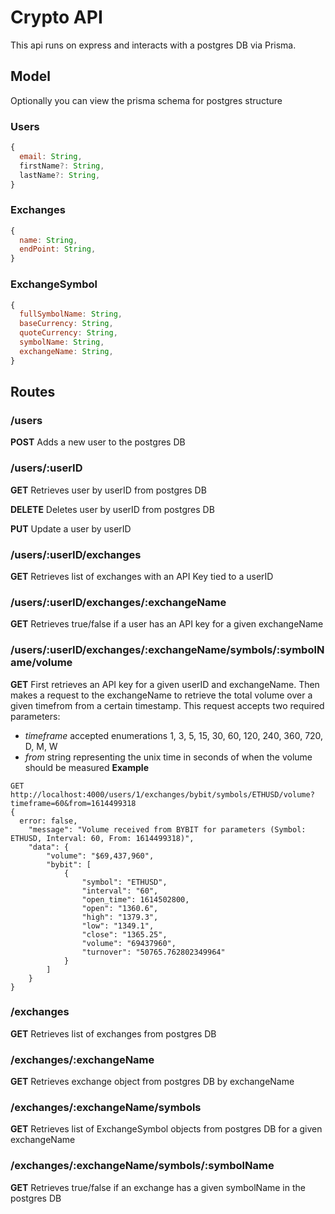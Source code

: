 # Crypto API

This api runs on express and interacts with a postgres DB via Prisma.

## Model

Optionally you can view the prisma schema for postgres structure

### Users

```javascript
{
  email: String,
  firstName?: String,
  lastName?: String,
}
```

### Exchanges

```javascript
{
  name: String,
  endPoint: String,
}
```

### ExchangeSymbol

```javascript
{
  fullSymbolName: String,
  baseCurrency: String,
  quoteCurrency: String,
  symbolName: String,
  exchangeName: String,
}
```

## Routes

### /users

**POST**
Adds a new user to the postgres DB

### /users/:userID

**GET**
Retrieves user by userID from postgres DB

**DELETE**
Deletes user by userID from postgres DB

**PUT**
Update a user by userID

### /users/:userID/exchanges

**GET** Retrieves list of exchanges with an API Key tied to a userID

### /users/:userID/exchanges/:exchangeName

**GET** Retrieves true/false if a user has an API key for a given exchangeName

### /users/:userID/exchanges/:exchangeName/symbols/:symbolName/volume

**GET** First retrieves an API key for a given userID and exchangeName. Then makes a request to the exchangeName to retrieve the total volume over a given timefrom from a certain timestamp. This request accepts two required parameters: 
* *timeframe* accepted enumerations 1, 3, 5, 15, 30, 60, 120, 240, 360, 720, D, M, W
* *from* string representing the unix time in seconds of when the volume should be measured
**Example**
```
GET http://localhost:4000/users/1/exchanges/bybit/symbols/ETHUSD/volume?timeframe=60&from=1614499318
{
  error: false,
    "message": "Volume received from BYBIT for parameters (Symbol: ETHUSD, Interval: 60, From: 1614499318)",
    "data": {
        "volume": "$69,437,960",
        "bybit": [
            {
                "symbol": "ETHUSD",
                "interval": "60",
                "open_time": 1614502800,
                "open": "1360.6",
                "high": "1379.3",
                "low": "1349.1",
                "close": "1365.25",
                "volume": "69437960",
                "turnover": "50765.762802349964"
            }
        ]
    }
}
```

### /exchanges

**GET** Retrieves list of exchanges from postgres DB

### /exchanges/:exchangeName

**GET** Retrieves exchange object from postgres DB by exchangeName

### /exchanges/:exchangeName/symbols

**GET** Retrieves list of ExchangeSymbol objects from postgres DB for a given exchangeName

### /exchanges/:exchangeName/symbols/:symbolName

**GET** Retrieves true/false if an exchange has a given symbolName in the postgres DB

